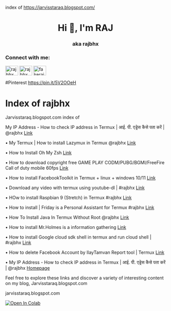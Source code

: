 index of https://jarvisstaraq.blogspot.com/

<h1 align="center">Hi 👋, I'm RAJ</h1>
<h3 align="center">aka rajbhx</h3>

<h3 align="left">Connect with me:</h3>
<p align="left">
<a href="https://twitter.com/rajbhx" target="blank"><img align="center" src="https://raw.githubusercontent.com/rahuldkjain/github-profile-readme-generator/master/src/images/icons/Social/twitter.svg" alt="rajbhx" height="30" width="40" /></a>
<a href="https://fb.com/rajbhx" target="blank"><img align="center" src="https://raw.githubusercontent.com/rahuldkjain/github-profile-readme-generator/master/src/images/icons/Social/facebook.svg" alt="rajbhx" height="30" width="40" /></a>
<a href="https://instagram.com/fakerajbhx" target="blank"><img align="center" src="https://raw.githubusercontent.com/rahuldkjain/github-profile-readme-generator/master/src/images/icons/Social/instagram.svg" alt="fakerajbhx" height="30" width="40" /></a>
</p>

#Pinterest
https://pin.it/5V2OOeH






# Index of rajbhx
Jarvisstaraq.blogspot.com index of

My IP Address - How to check IP address in Termux | आई. पी. एड्रेस कैसे पता करें | @rajbhx 
[Link](https://jarvisstaraq.blogspot.com/2019/08/My-ip-address-how-to-check-ip-address.html)

• My Termux | How to install Lazymux in Termux @rajbhx
[Link](https://jarvisstaraq.blogspot.com/2021/02/my-termux-how-to-install-lazymux-in.html)

• How to Install Oh My Zsh
[Link](https://jarvisstaraq.blogspot.com/2021/02/install-oh-my-zsh.html)

• How to download copyright free GAME PLAY CODM/PUBG/BGMI/FreeFire Call of duty mobile 60fps 
[Link](https://jarvisstaraq.blogspot.com/2021/10/how-to-download-copyright-free-game.html)

• How to install FacebookToolkit in Termux + linux + windows 10/11
[Link](https://jarvisstaraq.blogspot.com/2021/10/how-to-install-facebooktoolkit-in.html)

• Download any video with termux using youtube-dl | #rajbhx
[Link](https://jarvisstaraq.blogspot.com/2019/08/Download-any-video-with-termux.html)

• HOw to install Raspbian 9 (Stretch) in Termux #rajbhx
[Link](https://jarvisstaraq.blogspot.com/2021/09/how-to-install-raspbian-9-stretch-in.html)

• How to install | Friday is a Personal Assistant for Termux #rajbhx 
[Link](https://jarvisstaraq.blogspot.com/2021/10/how-to-install-friday-is-personal.html)

• How To Install Java In Termux Without Root @rajbhx
[Link](https://jarvisstaraq.blogspot.com/2019/08/how-to-install-java-in-termux-without-root.html)

• How to install Mr.Holmes is a information gathering
[Link](https://jarvisstaraq.blogspot.com/2021/08/how-to-install-mrholmes-is-information.html)

• How to install Google cloud sdk shell in termux and run cloud shell | #rajbhx
[Link](https://jarvisstaraq.blogspot.com/2021/04/How-to-install-Google-cloud-sdk-in-termux-and-run-cloud-shell.html)

• How to delete Facebook Account by IlayTamvan Report tool | Termux
[Link](https://jarvisstaraq.blogspot.com/2021/02/how-to-delete-facebook-account-by.html)

• My IP Address - How to check IP address in Termux | आई. पी. एड्रेस कैसे पता करें | @rajbhx 
[Homepage](https://jarvisstaraq.blogspot.com)

Feel free to explore these links and discover a variety of interesting content on my blog, Jarvisstaraq.blogspot.com

jarvisstaraq.blogspot.com

<a href="https://colab.research.google.com/github/rajbhx/main/blob/main/biplobsd%20by%20nomachine.ipynb"><img data-canonical-src="https://colab.research.google.com/assets/colab-badge.svg" alt="Open In Colab" src="https://camo.githubusercontent.com/84f0493939e0c4de4e6dbe113251b4bfb5353e57134ffd9fcab6b8714514d4d1/68747470733a2f2f636f6c61622e72657365617263682e676f6f676c652e636f6d2f6173736574732f636f6c61622d62616467652e737667"></a>

